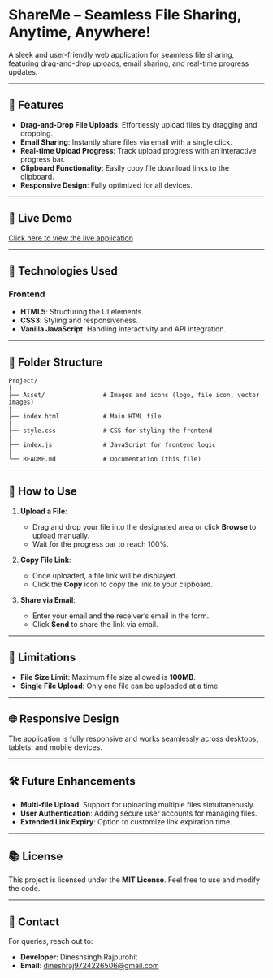 # ShareMe – Seamless File Sharing, Anytime, Anywhere!  
A sleek and user-friendly web application for seamless file sharing, featuring drag-and-drop uploads, email sharing, and real-time progress updates.  

---

## 🌟 Features  
- **Drag-and-Drop File Uploads**: Effortlessly upload files by dragging and dropping.  
- **Email Sharing**: Instantly share files via email with a single click.  
- **Real-time Upload Progress**: Track upload progress with an interactive progress bar.  
- **Clipboard Functionality**: Easily copy file download links to the clipboard.  
- **Responsive Design**: Fully optimized for all devices.  

---

## 🚀 Live Demo  
[Click here to view the live application](https://file-share-frontend-omega.vercel.app/)  

---

## 🔧 Technologies Used  

### Frontend  
- **HTML5**: Structuring the UI elements.  
- **CSS3**: Styling and responsiveness.  
- **Vanilla JavaScript**: Handling interactivity and API integration.  

---

## 📁 Folder Structure  

```plaintext
Project/
|
├── Asset/                # Images and icons (logo, file icon, vector images)
|
├── index.html            # Main HTML file
|
├── style.css             # CSS for styling the frontend
|
├── index.js              # JavaScript for frontend logic
|
└── README.md             # Documentation (this file)
```  

---

## 🔧 How to Use  

1. **Upload a File**:  
   - Drag and drop your file into the designated area or click **Browse** to upload manually.  
   - Wait for the progress bar to reach 100%.  

2. **Copy File Link**:  
   - Once uploaded, a file link will be displayed.  
   - Click the **Copy** icon to copy the link to your clipboard.  

3. **Share via Email**:  
   - Enter your email and the receiver’s email in the form.  
   - Click **Send** to share the link via email.  

---

## 🚧 Limitations  
- **File Size Limit**: Maximum file size allowed is **100MB**.  
- **Single File Upload**: Only one file can be uploaded at a time.  

---

## 🌐 Responsive Design  
The application is fully responsive and works seamlessly across desktops, tablets, and mobile devices.  

---

## 🛠️ Future Enhancements  
- **Multi-file Upload**: Support for uploading multiple files simultaneously.  
- **User Authentication**: Adding secure user accounts for managing files.  
- **Extended Link Expiry**: Option to customize link expiration time.  

---


## 📚 License  
This project is licensed under the **MIT License**. Feel free to use and modify the code.  

---

## 📢 Contact  
For queries, reach out to:  
- **Developer**: Dineshsingh Rajpurohit  
- **Email**: dineshraj9724226506@gmail.com

